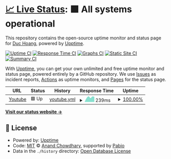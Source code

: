 # [📈 Live Status](https://theweezar.github.io/upptime-demo): <!--live status--> **🟩 All systems operational**

This repository contains the open-source uptime monitor and status page for [Duc Hoang](https://theweezar.github.io/upptime-demo), powered by [Upptime](https://github.com/upptime/upptime).

[![Uptime CI](https://github.com/theweezar/upptime-demo/workflows/Uptime%20CI/badge.svg)](https://github.com/theweezar/upptime-demo/actions?query=workflow%3A%22Uptime+CI%22)
[![Response Time CI](https://github.com/theweezar/upptime-demo/workflows/Response%20Time%20CI/badge.svg)](https://github.com/theweezar/upptime-demo/actions?query=workflow%3A%22Response+Time+CI%22)
[![Graphs CI](https://github.com/theweezar/upptime-demo/workflows/Graphs%20CI/badge.svg)](https://github.com/theweezar/upptime-demo/actions?query=workflow%3A%22Graphs+CI%22)
[![Static Site CI](https://github.com/theweezar/upptime-demo/workflows/Static%20Site%20CI/badge.svg)](https://github.com/theweezar/upptime-demo/actions?query=workflow%3A%22Static+Site+CI%22)
[![Summary CI](https://github.com/theweezar/upptime-demo/workflows/Summary%20CI/badge.svg)](https://github.com/theweezar/upptime-demo/actions?query=workflow%3A%22Summary+CI%22)

With [Upptime](https://upptime.js.org), you can get your own unlimited and free uptime monitor and status page, powered entirely by a GitHub repository. We use [Issues](https://github.com/theweezar/upptime-demo/issues) as incident reports, [Actions](https://github.com/theweezar/upptime-demo/actions) as uptime monitors, and [Pages](https://theweezar.github.io/upptime-demo) for the status page.

<!--start: status pages-->
<!-- This summary is generated by Upptime (https://github.com/upptime/upptime) -->
<!-- Do not edit this manually, your changes will be overwritten -->
<!-- prettier-ignore -->
| URL | Status | History | Response Time | Uptime |
| --- | ------ | ------- | ------------- | ------ |
| <img alt="" src="https://icons.duckduckgo.com/ip3/www.youtube.com.ico" height="13"> [Youtube](https://www.youtube.com/) | 🟩 Up | [youtube.yml](https://github.com/theweezar/upptime-demo/commits/HEAD/history/youtube.yml) | <details><summary><img alt="Response time graph" src="./graphs/youtube/response-time-week.png" height="20"> 239ms</summary><br><a href="https://theweezar.github.io/upptime-demo/history/youtube"><img alt="Response time 239" src="https://img.shields.io/endpoint?url=https%3A%2F%2Fraw.githubusercontent.com%2Ftheweezar%2Fupptime-demo%2FHEAD%2Fapi%2Fyoutube%2Fresponse-time.json"></a><br><a href="https://theweezar.github.io/upptime-demo/history/youtube"><img alt="24-hour response time 239" src="https://img.shields.io/endpoint?url=https%3A%2F%2Fraw.githubusercontent.com%2Ftheweezar%2Fupptime-demo%2FHEAD%2Fapi%2Fyoutube%2Fresponse-time-day.json"></a><br><a href="https://theweezar.github.io/upptime-demo/history/youtube"><img alt="7-day response time 239" src="https://img.shields.io/endpoint?url=https%3A%2F%2Fraw.githubusercontent.com%2Ftheweezar%2Fupptime-demo%2FHEAD%2Fapi%2Fyoutube%2Fresponse-time-week.json"></a><br><a href="https://theweezar.github.io/upptime-demo/history/youtube"><img alt="30-day response time 239" src="https://img.shields.io/endpoint?url=https%3A%2F%2Fraw.githubusercontent.com%2Ftheweezar%2Fupptime-demo%2FHEAD%2Fapi%2Fyoutube%2Fresponse-time-month.json"></a><br><a href="https://theweezar.github.io/upptime-demo/history/youtube"><img alt="1-year response time 239" src="https://img.shields.io/endpoint?url=https%3A%2F%2Fraw.githubusercontent.com%2Ftheweezar%2Fupptime-demo%2FHEAD%2Fapi%2Fyoutube%2Fresponse-time-year.json"></a></details> | <details><summary><a href="https://theweezar.github.io/upptime-demo/history/youtube">100.00%</a></summary><a href="https://theweezar.github.io/upptime-demo/history/youtube"><img alt="All-time uptime 100.00%" src="https://img.shields.io/endpoint?url=https%3A%2F%2Fraw.githubusercontent.com%2Ftheweezar%2Fupptime-demo%2FHEAD%2Fapi%2Fyoutube%2Fuptime.json"></a><br><a href="https://theweezar.github.io/upptime-demo/history/youtube"><img alt="24-hour uptime 100.00%" src="https://img.shields.io/endpoint?url=https%3A%2F%2Fraw.githubusercontent.com%2Ftheweezar%2Fupptime-demo%2FHEAD%2Fapi%2Fyoutube%2Fuptime-day.json"></a><br><a href="https://theweezar.github.io/upptime-demo/history/youtube"><img alt="7-day uptime 100.00%" src="https://img.shields.io/endpoint?url=https%3A%2F%2Fraw.githubusercontent.com%2Ftheweezar%2Fupptime-demo%2FHEAD%2Fapi%2Fyoutube%2Fuptime-week.json"></a><br><a href="https://theweezar.github.io/upptime-demo/history/youtube"><img alt="30-day uptime 100.00%" src="https://img.shields.io/endpoint?url=https%3A%2F%2Fraw.githubusercontent.com%2Ftheweezar%2Fupptime-demo%2FHEAD%2Fapi%2Fyoutube%2Fuptime-month.json"></a><br><a href="https://theweezar.github.io/upptime-demo/history/youtube"><img alt="1-year uptime 100.00%" src="https://img.shields.io/endpoint?url=https%3A%2F%2Fraw.githubusercontent.com%2Ftheweezar%2Fupptime-demo%2FHEAD%2Fapi%2Fyoutube%2Fuptime-year.json"></a></details>

<!--end: status pages-->

[**Visit our status website →**](https://theweezar.github.io/upptime-demo)

## 📄 License

- Powered by: [Upptime](https://github.com/upptime/upptime)
- Code: [MIT](./LICENSE) © [Anand Chowdhary](https://anandchowdhary.com), supported by [Pabio](https://pabio.com)
- Data in the `./history` directory: [Open Database License](https://opendatacommons.org/licenses/odbl/1-0/)
